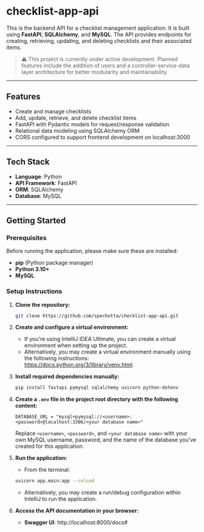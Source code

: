 # checklist-app-api

This is the backend API for a checklist management application. It is built using **FastAPI**, **SQLAlchemy**, and **MySQL**. 
The API provides endpoints for creating, retrieving, updating, and deleting checklists and their associated items.

> ⚠️ This project is currently under active development. Planned features include the addition of users and a controller-service-data layer architecture for better modularity and maintainability.

---

## Features
- Create and manage checklists
- Add, update, retrieve, and delete checklist items
- FastAPI with Pydantic models for request/response validation
- Relational data modeling using SQLAlchemy ORM
- CORS configured to support frontend development on localhost:3000

---

## Tech Stack

- **Language**: Python
- **API Framework**: FastAPI
- **ORM**: SQLAlchemy
- **Database**: MySQL

---

## Getting Started
### Prerequisites

Before running the application, please make sure these are installed:

- **pip** (Python package manager)
- **Python 3.10+**
- **MySQL** 

### Setup Instructions

1. **Clone the repository:**

   ```bash
   git clone https://github.com/spechotta/checklist-app-api.git

2. **Create and configure a virtual environment:**

   - If you're using IntelliJ IDEA Ultimate, you can create a virtual environment when setting up the project.
   - Alternatively, you may create a virtual environment manually using the following instructions: https://docs.python.org/3/library/venv.html.


3. **Install required dependencies manually:**

   ```bash
   pip install fastapi pymysql sqlalchemy uvicorn python-dotenv

4. **Create a `.env` file in the project root directory with the following content:**

   ```env
   DATABASE_URL = "mysql+pymysql://<username>:<password>@localhost:3306/<your database name>"
   ```
   
   Replace `<username>`, `<password>`, and `<your database name>` with your own MySQL username, password, and the name of the database you've created for this application.


5. **Run the application:**

    - From the terminal:
    ```bash
    uvicorn app.main:app --reload
    ```
    - Alternatively, you may create a run/debug configuration within IntelliJ to run the application.


6. **Access the API documentation in your browser:**

    - **Swagger UI**: http://localhost:8000/docs#   